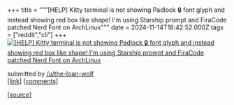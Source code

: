+++
title = """[HELP] Kitty terminal is not showing Padlock 🔒 font glyph and instead showing red box like shape! I'm using Starship prompt and FiraCode patched Nerd Font on ArchLinux"""
date = 2024-11-14T18:42:52.000Z
tags = ["reddit","cli"]
+++
[![[HELP] Kitty terminal is not showing Padlock 🔒 font glyph and instead showing red box like shape! I'm using Starship prompt and FiraCode patched Nerd Font on ArchLinux](https://preview.redd.it/73996o2tww0e1.png?width=216&crop=smart&auto=webp&s=a1f2727d5a3cb08ffb031079db32c14227f7196e "[HELP] Kitty terminal is not showing Padlock 🔒 font glyph and instead showing red box like shape! I'm using Starship prompt and FiraCode patched Nerd Font on ArchLinux")](https://www.reddit.com/r/commandline/comments/1grbx2t/help_kitty_terminal_is_not_showing_padlock_font/)

submitted by [/u/the-loan-wolf](https://www.reddit.com/user/the-loan-wolf)  
[\[link\]](https://i.redd.it/73996o2tww0e1.png) [\[comments\]](https://www.reddit.com/r/commandline/comments/1grbx2t/help_kitty_terminal_is_not_showing_padlock_font/)

[[source]](https://www.reddit.com/r/commandline/comments/1grbx2t/help_kitty_terminal_is_not_showing_padlock_font/)
